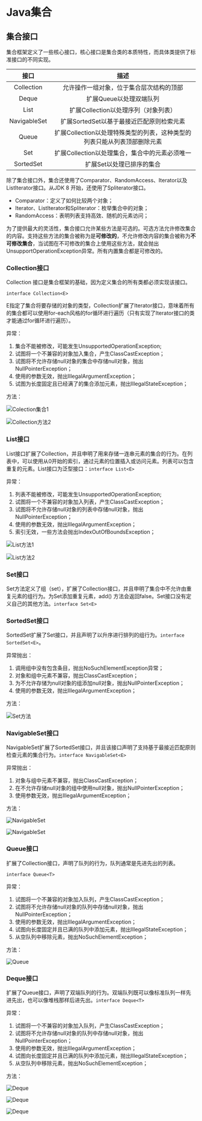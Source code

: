 # Java集合

## 集合接口

集合框架定义了一些核心接口，核心接口是集合类的本质特性，而具体类提供了标准接口的不同实现。

|     接口     |                             描述                             |
| :----------: | :----------------------------------------------------------: |
|  Collection  |           允许操作一组对象，位于集合层次结构的顶部           |
|    Deque     |                   扩展Queue以处理双端队列                    |
|     List     |             扩展Collection以处理序列（对象列表）             |
| NavigableSet |          扩展SortedSet以基于最接近匹配原则检索元素           |
|    Queue     | 扩展Collection以处理特殊类型的列表，这种类型的列表只能从列表顶部删除元素 |
|     Set      |        扩展Collection以处理集合，集合中的元素必须唯一        |
|  SortedSet   |                  扩展Set以处理已排序的集合                   |

除了集合接口外，集合还使用了Comparator、RandomAccess、Iterator以及ListIterator接口。从JDK 8 开始，还使用了Spliterator接口。

- Comparator：定义了如何比较两个对象；
- Iterator、ListIterator和Spliterator：枚举集合中的对象；
- RandomAccess：表明列表支持高效、随机的元素访问；

为了提供最大的灵活性，集合接口允许某些方法是可选的。可选方法允许修改集合的内容。支持这些方法的集合被称为是**可修改的**，不允许修改内容的集合被称为**不可修改集合**，当试图在不可修改的集合上使用这些方法，就会抛出UnsupportOperationException异常。所有内置集合都是可修改的。

### Collection接口

Collection 接口是集合框架的基础，因为定义集合的所有类都必须实现该接口。

`interface Collection<E>`

E指定了集合将要存储的对象的类型，Collection扩展了Iterator接口，意味着所有的集合都可以使用for-each风格的for循环进行遍历（只有实现了Iterator接口的类才能通过for循环进行遍历）。

异常：

1. 集合不能被修改，可能发生UnsupportedOperationException;
2. 试图将一个不兼容的对象加入集合，产生ClassCastException；
3. 试图将不允许存储null对象的集合中存储null对象，抛出NullPointerException；
4. 使用的参数无效，抛出IllegalArgumentException；
5. 试图为长度固定且已经满了的集合添加元素，抛出IllegalStateException；

方法：

![Colection集合1](../images/集合/Collection方法1.png)

![Collection方法2](../images/集合/Collection方法2.png)

### List接口

List接口扩展了Collection，并且申明了用来存储一连串元素的集合的行为。在列表中，可以使用从0开始的索引，通过元素的位置插入或访问元素。列表可以包含重复的元素。List接口为泛型接口：`interface List<E>`

异常：

1. 列表不能被修改，可能发生UnsupportedOperationException;
2. 试图将一个不兼容的对象加入列表，产生ClassCastException；
3. 试图将不允许存储null对象的列表中存储null对象，抛出NullPointerException；
4. 使用的参数无效，抛出IllegalArgumentException；
5. 索引无效，一些方法会抛出IndexOutOfBoundsException；

![List方法1](../images/集合/List方法1.png)

![List方法2](../images/集合/List方法2.png)

### Set接口

Set方法定义了组（set），扩展了Collection接口，并且申明了集合中不允许由重复元素的组行为。为Set添加重复元素，add() 方法会返回false。Set接口没有定义自己的其他方法。`interface Set<E>`

### SortedSet接口

SortedSet扩展了Set接口，并且声明了以升序进行排列的组行为。`interface SortedSet<E>`。

异常抛出：

1. 调用组中没有包含条目，抛出NoSuchElementException异常；
2. 对象和组中元素不兼容，抛出ClassCastException；
3. 为不允许存储为null对象的组添加null对象，抛出NullPointerException；
4. 使用的参数无效，抛出IllegalArgumentException；

方法：

![Set方法](../images/集合/Set方法.png)

### NavigableSet接口

NavigableSet扩展了SortedSet接口，并且该接口声明了支持基于最接近匹配原则检查元素的集合行为。`interface NavigableSet<E>`

异常抛出：

1. 对象与组中元素不兼容，抛出ClassCastException；
2. 在不允许存储null对象的组中使用null对象，抛出NullPointerException；
3. 使用参数无效，抛出IllegalArgumentException；

方法：

![NavigableSet](../images/集合/NavigableSet方法1.png)

![NavigableSet](../images/集合/NavigableSet方法2.png)

### Queue接口

扩展了Collection接口，声明了队列的行为，队列通常是先进先出的列表。

`interface Queue<T>`

异常：

1. 试图将一个不兼容的对象加入队列，产生ClassCastException；
2. 试图将不允许存储null对象的队列中存储null对象，抛出NullPointerException；
3. 使用的参数无效，抛出IllegalArgumentException；
4. 试图向长度固定并且已满的队列中添加元素，抛出IllegalStateException；
5. 从空队列中移除元素，抛出NoSuchElementException；

方法：

![Queue](../images/集合/Queue方法.png)

### Deque接口

扩展了Queue接口，声明了双端队列的行为。双端队列既可以像标准队列一样先进先出，也可以像堆栈那样后进先出。`interface Deque<T>`

异常：

1. 试图将一个不兼容的对象加入队列，产生ClassCastException；
2. 试图将不允许存储null对象的队列中存储null对象，抛出NullPointerException；
3. 使用的参数无效，抛出IllegalArgumentException；
4. 试图向长度固定并且已满的队列中添加元素，抛出IllegalStateException；
5. 从空队列中移除元素，抛出NoSuchElementException；

方法：

![Deque](../images/集合/Deque方法1.png)

![Deque](../images/集合/Deque方法2.png)

![Deque](../images/集合/Deque方法3.png)

